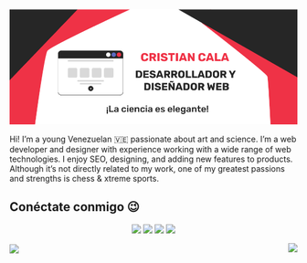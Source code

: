 <p align="center"><img src="https://github.com/CristianCala/CristianCala/blob/main/statics/banner.png"/></p>

Hi! I’m a young Venezuelan 🇻🇪 passionate about art and science. I’m a web developer and designer with experience working with a wide range of web technologies. I enjoy SEO, designing, and adding new features to products. Although it’s not directly related to my work, one of my greatest passions and strengths is chess & xtreme sports.

## Conéctate conmigo 😉
<p align="center">
	<a href= "https://www.facebook.com/rafael.sierra.31542841"><img src="https://img.icons8.com/nolan/64/facebook.png"/></a>
	<a href="https://www.instagram.com/cristianabsoluto/"><img src="https://img.icons8.com/nolan/64/instagram-new.png"/></a>
	<a href="https://t.me/cristianabsoluto"><img src="https://img.icons8.com/nolan/64/telegram-app.png"/></a>
	<a href="https://twitter.com/Cristia95149808"><img src="https://img.icons8.com/nolan/64/twitter.png"/></a>
</p>

<p>
  <img align="center" src="https://github-readme-stats.vercel.app/api?username=CristianCala" />
  <a href="https://github-readme-stats.vercel.app/api/top-langs/?username=CristianCala&layout=compact">
  	<img align="right" src="https://github-readme-stats.anuraghazra1.vercel.app/api/top-langs/?username=CristianCala">
  </a>
</p>

<!-- ![Cristian Cala Stats](https://github-readme-stats.vercel.app/api?username=CristianCala)

[![Top Langs](https://github-readme-stats.vercel.app/api/top-langs/?username=CristianCala)](https://github.com/CristianCala/github-readme-stats) -->
